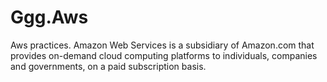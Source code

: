 # Ggg.Aws
Aws practices. Amazon Web Services is a subsidiary of Amazon.com that provides on-demand cloud computing platforms to individuals, companies and governments, on a paid subscription basis.

